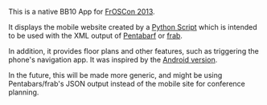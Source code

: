 This is a native BB10 App for [FrOSCon 2013](http://froscon.org).

It displays the mobile website created by a [Python
Script](https://github.com/derpeter/Conference-Mobile-Schedule)  which is
intended to be used  with the XML output of
[Pentabarf](http://www.pentabarf.org) or
[frab](https://github.com/frab/frab).

In addition, it provides floor plans and other features, such as
triggering the phone's navigation app. It was inspired by the
 [Android version](https://github.com/derpeter/froscon2013).

In the future, this will be made more generic, and might be
using Pentabars/frab's JSON output instead of the mobile
site for conference planning.
